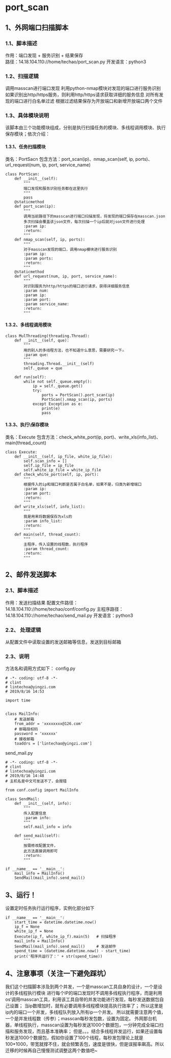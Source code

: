 # port_scan
## 1、外网端口扫描脚本
### 1.1、脚本描述
作用：端口发现 + 服务识别 + 结果保存  
路径：14.18.104.110://home/techao/port_scan.py
开发语言：python3
### 1.2、扫描逻辑
调用masscan进行端口发现
利用python-nmap模块对发现的端口进行服务识别
如果识别出http/https服务，则利用http/https请求获取详细的服务信息
对所有发现的端口进行白名单过滤
根据过滤结果保存为开放端口和新增开放端口两个文件
### 1.3、具体模块说明
该脚本由三个功能模块组成，分别是执行扫描任务的模块、多线程调用模块、执行保存模块；依次介绍：
#### 1.3.1、任务扫描模块
类名：PortSacn
包含方法：port_scan(ip)、nmap_scan(self, ip, ports)、url_request(num, ip, port, service_name)
```
class PortScan:
    def __init__(self):
        """
        端口发现和服务识别任务都在这里执行
        """
        pass
    @staticmethod
    def port_scan(ip):
        """
        调用当前路径下的masscan进行端口扫描发现，将发现的端口保存在masscan.json
        多次扫描会覆盖该json文件，每次扫描一个ip后就对json文件进行处理
        :param ip:
        :return:
        """
    def nmap_scan(self, ip, ports):
        """
        对于masscan发现的端口，调用nmap模块进行服务识别
        :param ip:
        :param ports:
        :return:
        """
    @staticmethod
    def url_request(num, ip, port, service_name):
        """
        对识别服务为http/https的端口进行请求，获得详细服务信息
        :param num:
        :param ip:
        :param port:
        :param service_name:
        :return:
        """
 ```
#### 1.3.2、多线程调用模块
```
class MulThreading(threading.Thread):
    def __init__(self, que):
        """
        用的别人的多线程方法，也不知道什么意思，需要研究一下⚠
        :param que:
        """
        threading.Thread.__init__(self)
        self._queue = que
 
    def run(self):
        while not self._queue.empty():
            ip = self._queue.get()
            try:
                ports = PortScan().port_scan(ip)
                PortScan().nmap_scan(ip, ports)
            except Exception as e:
                print(e)
                pass
```
#### 1.3.3、执行\保存模块
类名：Execute
包含方法：check_white_port(ip, port)、write_xls(info_list)、main(thread_count)
```
class Execute:
    def __init__(self, ip_file, white_ip_file):
        self.scan_info = []
        self.ip_file = ip_file
        self.white_ip_file = white_ip_file
    def check_white_port(self, ip, port):
        """
        根据传入的ip和端口判断是否属于白名单，如果不是，归类为新增端口
        :param ip:
        :param port:
        :return:
        """
    def write_xls(self, info_list):
        """
        我是用来将数据保存为xls的
        :param info_list:
        :return:
        """
    def main(self, thread_count):
        """
        主程序，传入设置的线程数，执行程序
        :param thread_count:
        :return:
        """
 ```

## 2、邮件发送脚本
### 2.1、脚本描述
作用：发送扫描结果
配置文件路径： 14.18.104.110://home/techao/conf/config.py
主程序路径：14.18.104.110://home/techao/send_mail.py
开发语言：python3
### 2.2、 处理逻辑
从配置文件中读取设置的发送邮箱等信息，发送到目标邮箱
### 2.3、说明
方法名和调用方式如下：
config.py
```
# -*- coding: utf-8 -*-
# clint
# lintechoa@yingzi.com
# 2019/8/16 14:53
 
import time
 
 
class MailInfo:
    # 发送邮箱
    from_addr = 'xxxxxxxx@126.com'
    # 邮箱授权码
    password = 'xxxxxx'
    # 接收邮箱
    toaddrs = ['lintechao@yingzi.com']
```
send_mail.py
```
# -*- coding: utf-8 -*-
# clint
# lintechoa@yingzi.com
# 2019/8/16 14:48
# 主机名是中文可发送不了，会报错
 
from conf.config import MailInfo
  
class SendMail:
    def __init__(self, info):
        """
        传入配置信息
        :param info:
        """
        self.mail_info = info
 
    def send_mail(self):
        """
        按需修改配置文件，
        此方法直接调用即可
        :return:
        """
  
if __name__ == '__main__':
    mail_info = MailInfo()
    SendMail(mail_info).send_mail()
```
## 3、运行！
设置定时任务执行运行程序，实例化部分如下
```
if __name__ == '__main__':
    start_time = datetime.datetime.now()
    ip_f = None
    white_ip_f = None
    Execute(ip_f, white_ip_f).main(5)   # 扫描程序
    mail_info = MailInfo()
    SendMail(mail_info).send_mail()     # 发送邮件
    spend_time = (datetime.datetime.now() - start_time)
    print('程序共运行了：' + str(spend_time))
```
## 4、注意事项（关注一下避免踩坑）
我们这个扫描脚本涉及到两个并发，一个是masscan工具自身的设计，一个是设计的多线程执行模块
进行每个IP的端口发现时不调用多线程执行程序，而是利用os‘调用masscan工具，利用该工具自带的并发功能进行发现，每秒发送数据包自己设置；
当ip数增加时，就有必要调用多线程模块提高执行效率了；
所以这里是ip内的端口一个并发，多线程队列放入所有ip一个并发。
所以就需要注意两个值，一个是并发线程数（传参）；masscan每秒发包数，设置为固定。
外网那台机器，单线程执行，masscan设置为每秒发送1000个数据包，一分钟完成全端口扫描和服务发现，而且基本准确率；
但是。。。结合多线程并发运行，如果还设置每秒发送1000个数据包，假如你设置了100个线程，每秒发包理论上就是100*1000，带宽就撑不住，就会频繁丢包，速度是很快，但是误报率飙高。所以迁移的时候再自己慢慢测试调整这两个数值吧~
